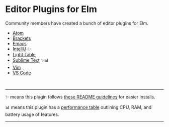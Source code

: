 # Editor Plugins for Elm

Community members have created a bunch of editor plugins for Elm.

- [Atom](https://atom.io/packages/language-elm)
- [Brackets](https://github.com/lepinay/elm-brackets)
- [Emacs](https://github.com/jcollard/elm-mode)
- [IntelliJ](https://github.com/klazuka/intellij-elm) ✨
- [Light Table](https://github.com/rundis/elm-light)
- [Sublime Text](https://github.com/evancz/elm-syntax-highlighting/) ✨📊
- [Vim](https://github.com/ElmCast/elm-vim)
- [VS Code](https://marketplace.visualstudio.com/items?itemName=Elmtooling.elm-ls-vscode)

<br>

* * *

✨ means this plugin follows [these README guidelines](readme-guidelines.md) for easier installs.

📊 means this plugin has a [performance table](performance-table.md) outlining CPU, RAM, and battery usage of features.

* * *
